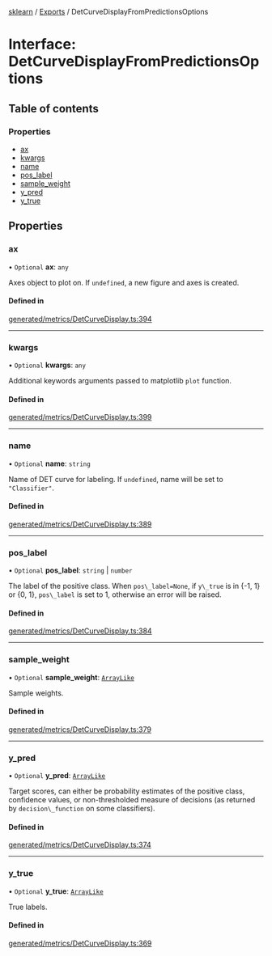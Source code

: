 [sklearn](../readme.md) / [Exports](../modules.md) / DetCurveDisplayFromPredictionsOptions

# Interface: DetCurveDisplayFromPredictionsOptions

## Table of contents

### Properties

- [ax](DetCurveDisplayFromPredictionsOptions.md#ax)
- [kwargs](DetCurveDisplayFromPredictionsOptions.md#kwargs)
- [name](DetCurveDisplayFromPredictionsOptions.md#name)
- [pos\_label](DetCurveDisplayFromPredictionsOptions.md#pos_label)
- [sample\_weight](DetCurveDisplayFromPredictionsOptions.md#sample_weight)
- [y\_pred](DetCurveDisplayFromPredictionsOptions.md#y_pred)
- [y\_true](DetCurveDisplayFromPredictionsOptions.md#y_true)

## Properties

### ax

• `Optional` **ax**: `any`

Axes object to plot on. If `undefined`, a new figure and axes is created.

#### Defined in

[generated/metrics/DetCurveDisplay.ts:394](https://github.com/transitive-bullshit/scikit-learn-ts/blob/367336a/packages/sklearn/src/generated/metrics/DetCurveDisplay.ts#L394)

___

### kwargs

• `Optional` **kwargs**: `any`

Additional keywords arguments passed to matplotlib `plot` function.

#### Defined in

[generated/metrics/DetCurveDisplay.ts:399](https://github.com/transitive-bullshit/scikit-learn-ts/blob/367336a/packages/sklearn/src/generated/metrics/DetCurveDisplay.ts#L399)

___

### name

• `Optional` **name**: `string`

Name of DET curve for labeling. If `undefined`, name will be set to `"Classifier"`.

#### Defined in

[generated/metrics/DetCurveDisplay.ts:389](https://github.com/transitive-bullshit/scikit-learn-ts/blob/367336a/packages/sklearn/src/generated/metrics/DetCurveDisplay.ts#L389)

___

### pos\_label

• `Optional` **pos\_label**: `string` \| `number`

The label of the positive class. When `pos\_label=None`, if `y\_true` is in {-1, 1} or {0, 1}, `pos\_label` is set to 1, otherwise an error will be raised.

#### Defined in

[generated/metrics/DetCurveDisplay.ts:384](https://github.com/transitive-bullshit/scikit-learn-ts/blob/367336a/packages/sklearn/src/generated/metrics/DetCurveDisplay.ts#L384)

___

### sample\_weight

• `Optional` **sample\_weight**: [`ArrayLike`](../modules.md#arraylike)

Sample weights.

#### Defined in

[generated/metrics/DetCurveDisplay.ts:379](https://github.com/transitive-bullshit/scikit-learn-ts/blob/367336a/packages/sklearn/src/generated/metrics/DetCurveDisplay.ts#L379)

___

### y\_pred

• `Optional` **y\_pred**: [`ArrayLike`](../modules.md#arraylike)

Target scores, can either be probability estimates of the positive class, confidence values, or non-thresholded measure of decisions (as returned by `decision\_function` on some classifiers).

#### Defined in

[generated/metrics/DetCurveDisplay.ts:374](https://github.com/transitive-bullshit/scikit-learn-ts/blob/367336a/packages/sklearn/src/generated/metrics/DetCurveDisplay.ts#L374)

___

### y\_true

• `Optional` **y\_true**: [`ArrayLike`](../modules.md#arraylike)

True labels.

#### Defined in

[generated/metrics/DetCurveDisplay.ts:369](https://github.com/transitive-bullshit/scikit-learn-ts/blob/367336a/packages/sklearn/src/generated/metrics/DetCurveDisplay.ts#L369)
